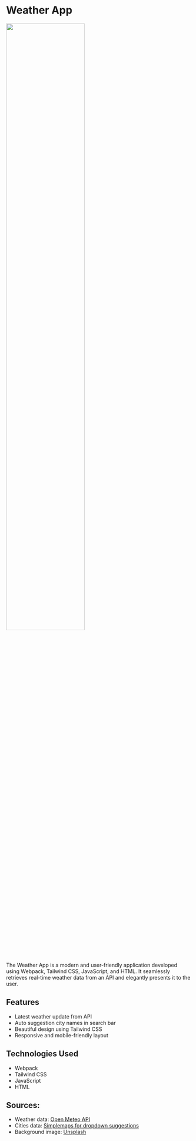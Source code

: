# Weather App

<img src="https://user-images.githubusercontent.com/93445248/236848801-770ec7ce-0b78-4ab4-84ad-92e119355ce3.gif" width="65%"/>


The Weather App is a modern and user-friendly application developed using Webpack, Tailwind CSS, JavaScript, and HTML. It seamlessly retrieves real-time weather data from an API and elegantly presents it to the user.

## Features

- Latest weather update from API
- Auto suggestion city names in search bar
- Beautiful design using Tailwind CSS
- Responsive and mobile-friendly layout

## Technologies Used

- Webpack
- Tailwind CSS
- JavaScript
- HTML

## Sources:

- Weather data: [Open Meteo API](https://open-meteo.com)
- Cities data: [Simplemaps for dropdown suggestions](https://simplemaps.com/data/world-cities)
- Background image: [Unsplash](https://unsplash.com/photos/t7EL2iG3jMc)
